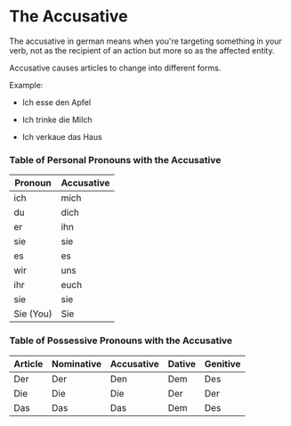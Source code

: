 # The Accusative

The accusative in german means when you're targeting something in your verb,
not as the recipient of an action but more so as the affected entity.

Accusative causes articles to change into different forms.

Example:

- Ich esse den Apfel

- Ich trinke die Milch

- Ich verkaue das Haus

### Table of Personal Pronouns with the Accusative

| Pronoun   | Accusative |
| --------- | ---------- |
| ich       | mich       |
| du        | dich       |
| er        | ihn        |
| sie       | sie        |
| es        | es         |
| wir       | uns        |
| ihr       | euch       |
| sie       | sie        |
| Sie (You) | Sie        |

### Table of Possessive Pronouns with the Accusative

| Article | Nominative | Accusative | Dative | Genitive |
| ------- | ---------- | ---------- | ------ | -------- |
| Der     | Der        | Den        | Dem    | Des      |
| Die     | Die        | Die        | Der    | Der      |
| Das     | Das        | Das        | Dem    | Des      |
